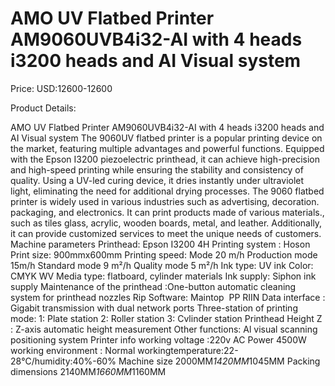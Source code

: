 # AMO UV Flatbed Printer AM9060UVB4i32-AI with 4 heads i3200 heads and AI Visual system

Price: USD:12600-12600

Product Details:

AMO UV Flatbed Printer AM9060UVB4i32-AI with 4 heads i3200 heads and AI Visual system
The 9060UV flatbed printer is a popular printing device on the market, featuring multiple advantages and powerful functions. Equipped with the Epson I3200 piezoelectric printhead, it can achieve high-precision and high-speed printing while ensuring the stability and consistency of quality. Using a UV-led curing device, it dries instantly under ultraviolet light, eliminating the need for additional drying processes. The 9060 flatbed printer is widely used in various industries such as advertising, decoration. packaging, and electronics. It can print products made of various materials., such as tiles glass, acrylic, wooden boards, metal, and leather. Additionally, it can provide customized services to meet the unique needs of customers.
Machine parameters
Printhead:	Epson I3200 4H
Printing system : Hoson
Print size:	900mmx600mm
Printing speed:
Mode	20 m/h
Production mode	15m/h
Standard mode	9 m²/h
Quality mode	5 m²/h
Ink type:	UV ink
Color:	CMYK WV
Media type:	flatboard, cylinder materials
Ink supply:	Siphon ink supply
Maintenance of the printhead :One-button automatic cleaning system for printhead nozzles
Rip Software:	Maintop  PP RIIN
Data interface : Gigabit transmission with dual network ports
Three-station of printing mode:
1: Plate station
2: Roller station
3: Cvlinder station
Printhead Height	Z : Z-axis automatic height measurement
Other functions:	Al visual scanning positioning system
Printer info
working voltage	:220v AC
Power	4500W
working environment	:
Normal workingtemperature:22-28℃/humidity:40%-60%
Machine size	2000MM*1420MM*1045MM
Packing dimensions
2140MM*1660MM*1160MM